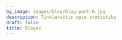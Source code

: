 ```yaml
---
bg_image: images/blog/blog-post-6.jpg
description: Tinklaraštis apie statistiką
draft: false
title: Blogas
---
```


